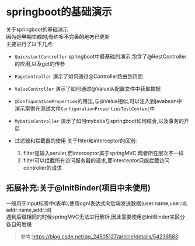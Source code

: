 # springboot的基础演示
关于springboot的基础演示  
~~因为是早期生成的,有许多不完善的地方~~已更新  
主要进行了以下几点:  
 
- `QuickstartController` springboot中最基础的演示,包含了@RestController的应用,以及get的传参

- `PageController` 演示了如何通过@Controller路由到页面

- `ValueController` 演示了如何通过@Value从配置文件中获取数据

- `@ConfigurationProperties`的用法,与@Value相似,可以注入到javabean中  
  演示案例在测试文件`ConfigurationPropertiesTestContext`中
  
- `MybatisController` 演示了如何mybatis与springboot如何结合,以及事务的开启

- 过滤器和拦截器的使用
  关于filter和interceptor的区别:
  1. filter是输入servlet,而interceptor属于springMVC.两者所在层次不一样
  2. filter可以拦截所有访问服务器的请求,而interceptor只能拦截访问controller的请求  
    


## 拓展补充:关于@InitBinder(项目中未使用)

一般用于input标签中(表单),使用ognl表达式向后端发送数据(user.name,user.id; addr.name,addr.id)  
遇到后缀相同的时候springMVC无法进行解析,因此需要使用@InitBinder来区分各自的后缀  

>参考:https://blog.csdn.net/qq_24505127/article/details/54236583
